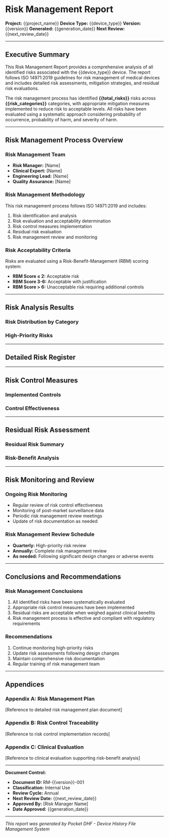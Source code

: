 # Risk Management Report

**Project:** {{project_name}}
**Device Type:** {{device_type}}
**Version:** {{version}}
**Generated:** {{generation_date}}
**Next Review:** {{next_review_date}}

---

## Executive Summary

This Risk Management Report provides a comprehensive analysis of all identified risks associated with the {{device_type}} device. The report follows ISO 14971:2019 guidelines for risk management of medical devices and includes detailed risk assessments, mitigation strategies, and residual risk evaluations.

The risk management process has identified **{{total_risks}}** risks across **{{risk_categories}}** categories, with appropriate mitigation measures implemented to reduce risk to acceptable levels. All risks have been evaluated using a systematic approach considering probability of occurrence, probability of harm, and severity of harm.

---

## Risk Management Process Overview

### Risk Management Team
- **Risk Manager:** [Name]
- **Clinical Expert:** [Name]
- **Engineering Lead:** [Name]
- **Quality Assurance:** [Name]

### Risk Management Methodology
This risk management process follows ISO 14971:2019 and includes:
1. Risk identification and analysis
2. Risk evaluation and acceptability determination
3. Risk control measures implementation
4. Residual risk evaluation
5. Risk management review and monitoring

### Risk Acceptability Criteria
Risks are evaluated using a Risk-Benefit-Management (RBM) scoring system:
- **RBM Score ≤ 2:** Acceptable risk
- **RBM Score 3-6:** Acceptable with justification
- **RBM Score > 6:** Unacceptable risk requiring additional controls

---

## Risk Analysis Results

<!-- AUTO_CONTENT: risk_summary_table -->

### Risk Distribution by Category

<!-- AUTO_CONTENT: risk_category_summary -->

### High-Priority Risks

<!-- AUTO_CONTENT: high_priority_risks -->

---

## Detailed Risk Register

<!-- AUTO_CONTENT: detailed_risk_table -->

---

## Risk Control Measures

### Implemented Controls

<!-- AUTO_CONTENT: risk_controls_summary -->

### Control Effectiveness

<!-- AUTO_CONTENT: control_effectiveness -->

---

## Residual Risk Assessment

### Residual Risk Summary

<!-- AUTO_CONTENT: residual_risk_summary -->

### Risk-Benefit Analysis

<!-- AUTO_CONTENT: risk_benefit_analysis -->

---

## Risk Monitoring and Review

### Ongoing Risk Monitoring
- Regular review of risk control effectiveness
- Monitoring of post-market surveillance data
- Periodic risk management review meetings
- Update of risk documentation as needed

### Risk Management Review Schedule
- **Quarterly:** High-priority risk review
- **Annually:** Complete risk management review
- **As needed:** Following significant design changes or adverse events

---

## Conclusions and Recommendations

### Risk Management Conclusions
1. All identified risks have been systematically evaluated
2. Appropriate risk control measures have been implemented
3. Residual risks are acceptable when weighed against clinical benefits
4. Risk management process is effective and compliant with regulatory requirements

### Recommendations
1. Continue monitoring high-priority risks
2. Update risk assessments following design changes
3. Maintain comprehensive risk documentation
4. Regular training of risk management team

---

## Appendices

### Appendix A: Risk Management Plan
[Reference to detailed risk management plan document]

### Appendix B: Risk Control Traceability
[Reference to risk control implementation records]

### Appendix C: Clinical Evaluation
[Reference to clinical evaluation supporting risk-benefit analysis]

---

**Document Control:**
- **Document ID:** RM-{{version}}-001
- **Classification:** Internal Use
- **Review Cycle:** Annual
- **Next Review Date:** {{next_review_date}}
- **Approved By:** [Risk Manager Name]
- **Date Approved:** {{generation_date}}

---

*This report was generated by Pocket DHF - Device History File Management System*
